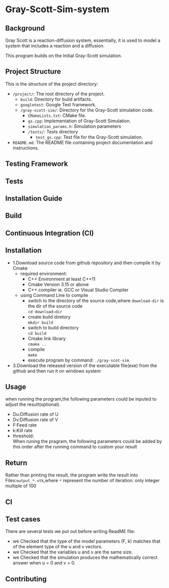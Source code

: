 # Gray-Scott-Sim-system
## Background
Gray Scott is a reaction-diffusion system, essentially, it is used to model a system that includes a reaction and a diffusion. 

This program builds on the Initial Gray-Scott simulation. 


## Project Structure

This is the structure of the project directory:

- `/project/`: The root directory of the project.
  - `build`: Directory for build artifacts.
  - `googletest`: Google Test framework.
  - `/gray-scott-sim/`: Directory for the Gray-Scott simulation code.
    - `CMakeLists.txt`: CMake file.
    - `gs.cpp`: Implementation of Gray-Scott Simulation.
    - `simulation_params.h`: Simulation parameters 
    - `/tests/`: Tests directory
      - `test_gs.cpp`:  Test file for the Gray-Scott simulation.
- `README.md`: The README file containing project documentation and instructions.

## Testing Framework

## Tests

## Installation Guide

## Build

## Continuous Integration (CI)














## Installation
* 1.Download source code from github repository and then compile it by Cmake
  * required environment:
   	* C++ Environment at least C++11
   	* Cmake Version 3.15 or above
    * C++ compiler ie. GCC or Visual Studio Compiler
  * using Command Line to compile  
    * switch to the directory of the source code,where `download-dir` is the dir of the source code  
    `cd download—dir`  
    * create build diretory  
    `mkdir build`
    * switch to build directory  
    `cd build`
    * Cmake link library  
    `cmake ..`
    * compile   
     `make`  
    * execute program by command:
      `./gray-scot-sim`
* 3.Download the released version of the executable file(exe) from the github and then run it on windows system

## Usage
when running the program,the following parameters could be inputed to adjust the result(optional).  
* Du:Diffusion rate of U  
* Dv:Diffusion rate of V  
* F:Feed rate  
* k:Kill rate  
* threshold:  
When runing the pragram, the following parameters could be added by this order after the running command to custom your result
## Return
Rather than printing the result, the program write the result into Files:`output_*.vtk`,where `*` represent the number of iteration: only integer multiple of 100
## CI

## Test cases
There are several tests we put out before writing ReadME file:
* we Checked that the type of the model parameters (F, k) matches that of the element type of the u and v vectors.
* we Checked that the variables u and v are the same size.
* we Checked that the simulation produces the mathematically correct answer when u = 0 and v = 0.
## Contributing
